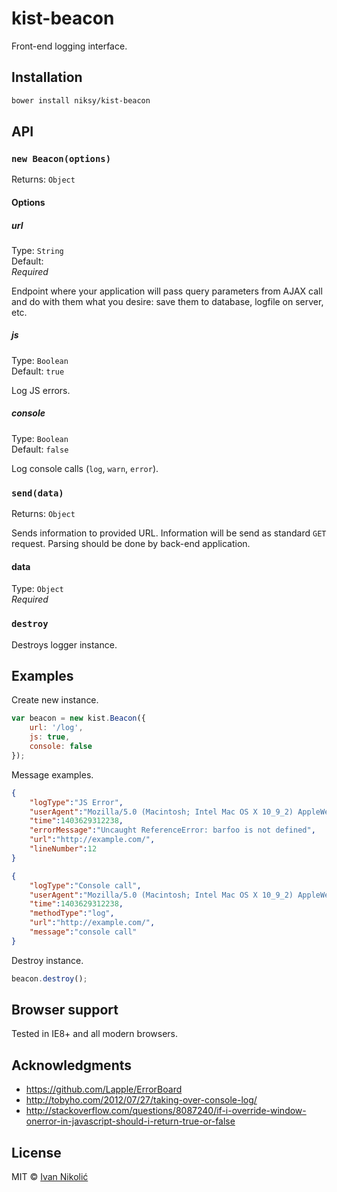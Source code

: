 # kist-beacon

Front-end logging interface.

## Installation

```sh
bower install niksy/kist-beacon
```

## API

### `new Beacon(options)`

Returns: `Object`

#### Options

##### url

Type: `String`  
Default: ` `  
*Required*

Endpoint where your application will pass query parameters from AJAX call and do with them what you desire: save them to database, logfile on server, etc.

##### js

Type: `Boolean`  
Default: `true`

Log JS errors.

##### console

Type: `Boolean`  
Default: `false`

Log console calls (`log`, `warn`, `error`).

### `send(data)`

Returns: `Object`

Sends information to provided URL. Information will be send as standard `GET` request. Parsing should be done by back-end application.

#### data

Type: `Object`  
*Required*

### `destroy`

Destroys logger instance.

## Examples

Create new instance.

```js
var beacon = new kist.Beacon({
	url: '/log',
	js: true,
	console: false
});
```

Message examples.

```json
{
	"logType":"JS Error",
	"userAgent":"Mozilla/5.0 (Macintosh; Intel Mac OS X 10_9_2) AppleWebKit/537.36 (KHTML, like Gecko) Chrome/35.0.1916.153 Safari/537.36",
	"time":1403629312238,
	"errorMessage":"Uncaught ReferenceError: barfoo is not defined",
	"url":"http://example.com/",
	"lineNumber":12
}

{
	"logType":"Console call",
	"userAgent":"Mozilla/5.0 (Macintosh; Intel Mac OS X 10_9_2) AppleWebKit/537.36 (KHTML, like Gecko) Chrome/35.0.1916.153 Safari/537.36",
	"time":1403629312238,
	"methodType":"log",
	"url":"http://example.com/",
	"message":"console call"
} 
```

Destroy instance.

```js
beacon.destroy();
```

## Browser support

Tested in IE8+ and all modern browsers.

## Acknowledgments

* https://github.com/Lapple/ErrorBoard
* http://tobyho.com/2012/07/27/taking-over-console-log/
* http://stackoverflow.com/questions/8087240/if-i-override-window-onerror-in-javascript-should-i-return-true-or-false

## License

MIT © [Ivan Nikolić](http://ivannikolic.com)
